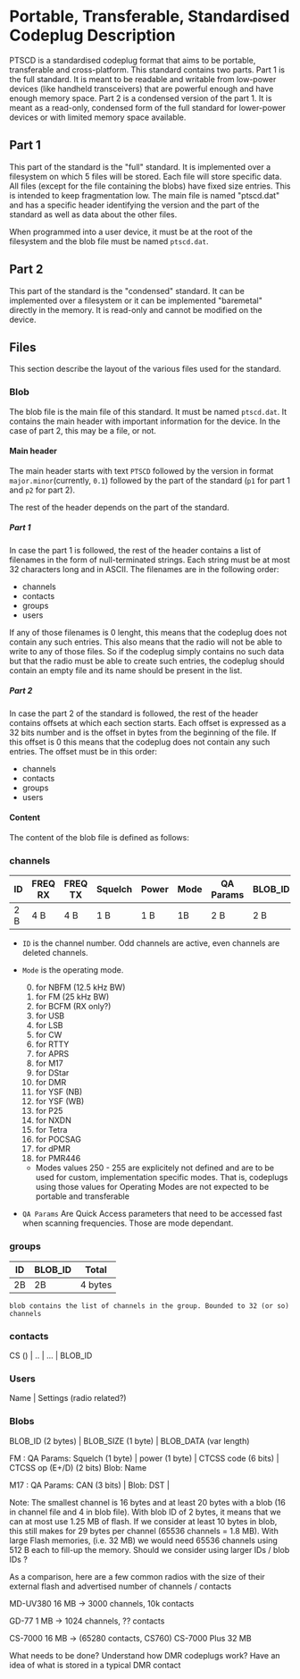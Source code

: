 # Portable, Transferable, Standardised Codeplug Description

PTSCD is a standardised codeplug format that aims to be portable, transferable and cross-platform. This standard contains two parts. Part 1 is the full standard. It is meant to be readable and writable from low-power devices (like handheld transceivers) that are powerful enough and have enough memory space. Part 2 is a condensed version of the part 1. It is meant as a read-only, condensed form of the full standard for lower-power devices or with limited memory space available.

## Part 1

This part of the standard is the "full" standard. It is implemented over a filesystem on which 5 files will be stored. Each file will store specific data. All files (except for the file containing the blobs) have fixed size entries. This is intended to keep fragmentation low.
The main file is named "ptscd.dat" and has a specific header identifying the version and the part of the standard as well as data about the other files.

When programmed into a user device, it must be at the root of the filesystem and the blob file must be named `ptscd.dat`.

## Part 2

This part of the standard is the "condensed" standard. It can be implemented over a filesystem or it can be implemented "baremetal" directly in the memory. It is read-only and cannot be modified on the device.

## Files

This section describe the layout of the various files used for the standard.

### Blob

The blob file is the main file of this standard. It must be named `ptscd.dat`. It contains the main header with important information for the device. In the case of part 2, this may be a file, or not.

#### Main header

The main header starts with text `PTSCD` followed by the version in format `major.minor`(currently, `0.1`) followed by the part of the standard (`p1` for part 1 and `p2` for part 2).

The rest of the header depends on the part of the standard.

##### Part 1

In case the part 1 is followed, the rest of the header contains a list of filenames in the form of null-terminated strings. Each string must be at most 32 characters long and in ASCII. The filenames are in the following order:

 * channels
 * contacts
 * groups
 * users

If any of those filenames is 0 lenght, this means that the codeplug does not contain any such entries. This also means that the radio will not be able to write to any of those files. So if the codeplug simply contains no such data but that the radio must be able to create such entries, the codeplug should contain an empty file and its name should be present in the list.

##### Part 2

In case the part 2 of the standard is followed, the rest of the header contains offsets at which each section starts. Each offset is expressed as a 32 bits number and is the offset in bytes from the beginning of the file. If this offset is 0 this means that the codeplug does not contain any such entries. The offset must be in this order:

 * channels
 * contacts
 * groups
 * users

#### Content

The content of the blob file is defined as follows:

### channels

| ID  | FREQ RX | FREQ TX | Squelch | Power | Mode | QA Params | BLOB_ID | Total    |
|---- |---------|---------|---------|-------|------|-----------|---------|----------|
| 2 B | 4 B     | 4 B     | 1 B     | 1 B   | 1B   | 2 B       | 2 B     | 17 bytes |

 * `ID` is the channel number. Odd channels are active, even channels are deleted channels.
 * `Mode` is the operating mode.

    0) for NBFM (12.5 kHz BW)
    1) for FM (25 kHz BW)
    1) for BCFM (RX only?)
    1) for USB
    1) for LSB
    1) for CW
    1) for RTTY
    1) for APRS
    1) for M17
    1) for DStar
    1) for DMR
    1) for YSF (NB)
    1) for YSF (WB)
    1) for P25
    1) for NXDN
    1) for Tetra
    1) for POCSAG
    1) for dPMR
    1) for PMR446
    * Modes values 250 - 255 are explicitely not defined and are to be used for custom, implementation specific modes. That is, codeplugs using those values for Operating Modes are not expected to be portable and transferable


 * `QA Params` Are Quick Access parameters that need to be accessed fast when scanning frequencies. Those are mode dependant.

### groups

| ID | BLOB_ID | Total |
|----|---------|-------|
| 2B | 2B      | 4 bytes |

    blob contains the list of channels in the group. Bounded to 32 (or so) channels

### contacts
CS () | .. | ... | BLOB_ID

### Users
Name | Settings (radio related?)


### Blobs
BLOB_ID (2 bytes) | BLOB_SIZE (1 byte) | BLOB_DATA (var length)


FM :
    QA Params: Squelch (1 byte) | power (1 byte) | CTCSS code (6 bits) | CTCSS op (E+/D) (2 bits)
    Blob: Name

M17 :
    QA Params: CAN (3 bits) |
    Blob: DST |

Note:
The smallest channel is 16 bytes and at least 20 bytes with a blob (16 in channel file and 4 in blob file). With blob ID of 2 bytes, it means that we can at most use 1.25 MB of flash. If we consider at least 10 bytes in blob, this still makes for 29 bytes per channel (65536 channels = 1.8 MB).
With large Flash memories, (i.e. 32 MB) we would need 65536 channels using 512 B each to fill-up the memory.
Should we consider using larger IDs / blob IDs ?

As a comparison, here are a few common radios with the size of their external flash and advertised number of channels / contacts

MD-UV380
16 MB -> 3000 channels, 10k contacts

GD-77
1 MB -> 1024 channels, ?? contacts

CS-7000
16 MB  -> (65280 contacts, CS760)
CS-7000 Plus
32 MB


What needs to be done?
Understand how DMR codeplugs work? Have an idea of what is stored in a typical DMR contact
